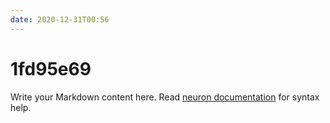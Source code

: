 ```yaml
---
date: 2020-12-31T00:56
---
```


# 1fd95e69

Write your Markdown content here. Read [neuron documentation](https://neuron.zettel.page/2011404.html) for syntax help.

